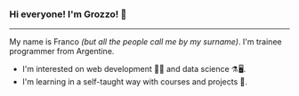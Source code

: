 ### Hi everyone! I'm Grozzo! 👋
***
My name is Franco _(but all the people call me by my surname)_. I'm trainee programmer from Argentine.

* I'm interested on web development 🧑‍💻 and data science ⚗️🖥️.
* I'm learning in a self-taught way with courses and projects 🚧.
